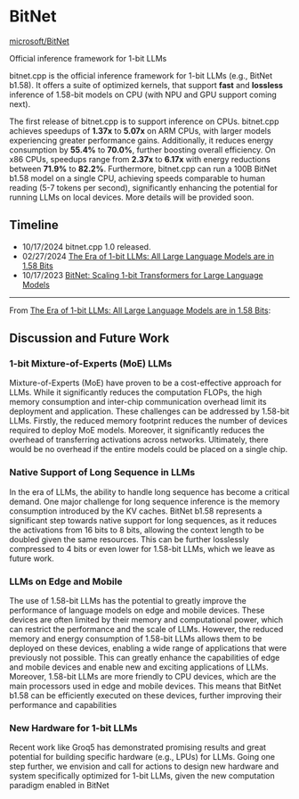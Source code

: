 # BitNet

[microsoft/BitNet](https://github.com/microsoft/BitNet)

Official inference framework for 1-bit LLMs

bitnet.cpp is the official inference framework for 1-bit LLMs (e.g., BitNet b1.58). It offers a suite of optimized kernels, that support **fast** and **lossless** inference of 1.58-bit models on CPU (with NPU and GPU support coming next).

The first release of bitnet.cpp is to support inference on CPUs. bitnet.cpp achieves speedups of **1.37x** to **5.07x** on ARM CPUs, with larger models experiencing greater performance gains. Additionally, it reduces energy consumption by **55.4%** to **70.0%**, further boosting overall efficiency. On x86 CPUs, speedups range from **2.37x** to **6.17x** with energy reductions between **71.9%** to **82.2%**. Furthermore, bitnet.cpp can run a 100B BitNet b1.58 model on a single CPU, achieving speeds comparable to human reading (5-7 tokens per second), significantly enhancing the potential for running LLMs on local devices. More details will be provided soon.

## Timeline

- 10/17/2024 bitnet.cpp 1.0 released.
- 02/27/2024 [The Era of 1-bit LLMs: All Large Language Models are in 1.58 Bits](https://arxiv.org/abs/2402.17764)
- 10/17/2023 [BitNet: Scaling 1-bit Transformers for Large Language Models](https://arxiv.org/abs/2310.11453)

---

From [The Era of 1-bit LLMs: All Large Language Models are in 1.58 Bits](https://arxiv.org/pdf/2402.17764):

## Discussion and Future Work

### 1-bit Mixture-of-Experts (MoE) LLMs
Mixture-of-Experts (MoE) have proven to be a cost-effective approach for LLMs. While it significantly reduces the computation FLOPs, the high memory consumption and inter-chip communication
overhead limit its deployment and application. These challenges can be addressed by 1.58-bit LLMs.
Firstly, the reduced memory footprint reduces the number of devices required to deploy MoE models.
Moreover, it significantly reduces the overhead of transferring activations across networks. Ultimately,
there would be no overhead if the entire models could be placed on a single chip.

### Native Support of Long Sequence in LLMs

In the era of LLMs, the ability to handle long sequence has become a critical demand. One major challenge for long sequence inference is the memory consumption introduced by the KV caches. BitNet b1.58 represents a significant step towards native support for long sequences, as it reduces the activations from 16 bits to 8 bits, allowing the context length to be doubled given the same resources. This can be further losslessly compressed to 4 bits or even lower for 1.58-bit LLMs, which we leave as future work.

### LLMs on Edge and Mobile
The use of 1.58-bit LLMs has the potential to greatly improve the performance of language models on edge and mobile devices. These devices are often limited by their memory and computational power, which can restrict the performance and the scale of LLMs. However, the reduced memory and energy consumption of 1.58-bit LLMs allows them to be deployed on these devices, enabling a wide range of applications that were previously not possible. This can greatly enhance the capabilities of edge and mobile devices and enable new and exciting applications of LLMs. Moreover, 1.58-bit LLMs are more friendly to CPU devices, which are the main processors used in edge and mobile devices. This means that BitNet b1.58 can be efficiently executed on these devices, further improving their performance and capabilities

### New Hardware for 1-bit LLMs
Recent work like Groq5 has demonstrated promising results and great potential for building specific hardware (e.g., LPUs) for LLMs. Going one step further, we envision and call for actions to design
new hardware and system specifically optimized for 1-bit LLMs, given the new computation paradigm enabled in BitNet